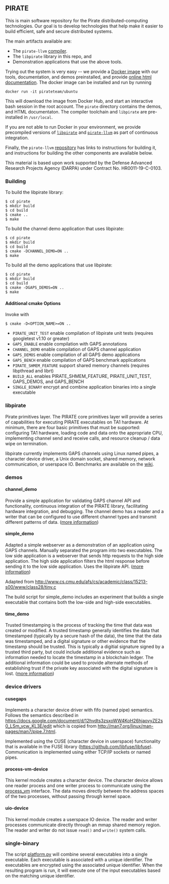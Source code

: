 ## PIRATE

This is main software repository for the Pirate distributed-computing
technologies.  Our goal is to develop technologies that help make
it easier to build efficient, safe and secure distributed systems.

The main artifacts available are:

 * The `pirate-llvm` [compiler](https://github.com/GaloisInc/pirate-llvm).
 * The `libpirate` library in this repo, and
 * Demonstration applications that use the above tools.

Trying out the system is very easy -- we provide a [Docker
image](https://hub.docker.com/r/pirateteam/ubuntu) with our tools,
documentation, and demos preinstalled, and provide [online html
documentation](https://pirate-annotations.readthedocs.io).  The docker
image can be installed and run by running

```
docker run -it pirateteam/ubuntu
```

This will download the image from Docker Hub, and start an interactive
bash session in the root account.  The `pirate` directory contains the
demos, and HTML documentaton.  The compiler toolchain and `libpirate`
are pre-installed in `/usr/local`.

If you are not able to run Docker in your environment, we provide
precompiled versions of [`libpirate`](https://github.com/GaloisInc/pirate/actions)
and [`pirate-llvm`](https://github.com/GaloisInc/pirate-llvm/actions)
as part of continuous integration.

Finally, the `pirate-llvm` [repository](https://github.com/GaloisInc/pirate-llvm) has
links to instructions for building it, and instructions for building the
other components are available below.

This material is based upon work supported by the Defense Advanced
Research Projects Agency (DARPA) under Contract No. HR0011-19-C-0103.

### Building

To build the libpirate library:

```
$ cd pirate
$ mkdir build
$ cd build
$ cmake ..
$ make
```

To build the channel demo application that uses libpirate:

```
$ cd pirate
$ mkdir build
$ cd build
$ cmake -DCHANNEL_DEMO=ON ..
$ make
```

To build all the demo applications that use libpirate:

```
$ cd pirate
$ mkdir build
$ cd build
$ cmake -DGAPS_DEMOS=ON ..
$ make
```

#### Additional cmake Options

Invoke with

```
$ cmake -D<OPTION_NAME>=ON ..
```

 * ```PIRATE_UNIT_TEST``` enable compilation of libpirate unit tests (requires googletest v1.10 or greater)
 * ```GAPS_ENABLE``` enable compilation with GAPS annotations
 * ```CHANNEL_DEMO``` enable compilation of GAPS channel application
 * ```GAPS_DEMOS``` enable compilation of all GAPS demo applications
 * ```GAPS_BENCH``` enable compilation of GAPS benchmark applications
 * ```PIRATE_SHMEM_FEATURE``` support shared memory channels (requires libpthread and librt)
 * ```BUILD_ALL``` enables PIRATE_SHMEM_FEATURE, PIRATE_UNIT_TEST, GAPS_DEMOS, and GAPS_BENCH
 * ```SINGLE_BINARY``` encrypt and combine application binaries into a single executable

### libpirate

Pirate primitives layer. The PIRATE core primitives layer
will provide a series of capabilities for executing PIRATE executables
on TA1 hardware. At minimum, there are four basic primitives that must
be supported: configuring TA1 hardware, loading code and data onto the
appropriate CPU, implementing channel send and receive calls, and resource
cleanup / data wipe on termination.

libpirate currently implements GAPS channels using Linux named pipes,
a character device driver, a Unix domain socket, shared memory,
network communication, or userspace IO. Benchmarks are available on
the [wiki](https://github.com/GaloisInc/pirate/wiki/libpirate-benchmarks).

### demos

#### channel_demo

Provide a simple application for validating GAPS channel API and
functionality, continuous integration of the PIRATE library,
facilitating hardware integration, and debugging. The channel
demo has a reader and a writer that can be configured to use
different channel types and transmit different patterns of data. ([more information](/demos/channel_demo))

#### simple_demo

Adapted a simple webserver as a demonstration of an application using GAPS
channels. Manually separated the program into two executables. The low side
application is a webserver that sends http requests to the high side
application. The high side application filters the html response before
sending it to the low side application. Uses the libpirate API. ([more information](/demos/simple_demo))

Adapted from http://www.cs.cmu.edu/afs/cs/academic/class/15213-s00/www/class28/tiny.c

The build script for simple_demo includes an experiment that builds
a single executable that contains both the low-side and high-side
executables.

#### time_demo

Trusted timestamping is the process of tracking the time that data was created or modified. A trusted timestamp generally identifies the data that timestamped (typically by a secure hash of the data), the time that the data was timestamped, and a digital signature or other evidence that the timestamp should be trusted. This is typically a digitial signature signed by a trusted third party, but could include additional evidence such as information needed to locate the timestamp in a blockchain ledger. The additional information could be used to provide alternate methods of establishing trust if the private key associated with the digital signature is lost. ([more information](/demos/time_demo))

### device drivers

#### cusegaps

Implements a character device driver with fifo (named pipe) semantics.
Follows the semantics described in https://docs.google.com/document/d/12hvdts3zsxoWW4KoH26hjaovyZE2s0_LSm_vcw_KL3E/edit which is copied from
http://man7.org/linux/man-pages/man7/pipe.7.html.

Implemented using the CUSE (character device in userspace) functionality
that is available in the FUSE library (https://github.com/libfuse/libfuse).
Communication is implemented using either TCP/IP sockets or named pipes.

#### process-vm-device

This kernel module creates a character device. The character device allows
one reader process and one writer process to communicate using the
[process_vm](https://linux.die.net/man/2/process_vm_writev) interface.
The data moves directly between the address spaces of the two processes,
without passing through kernel space.

#### uio-device

This kernel module creates a userspace IO device. The reader and writer
processes communicate directly through an mmap shared memory region.
The reader and writer do not issue `read()` and `write()` system calls.

### single-binary

The script [platform.py](/single-binary/platform.py) will combine several
executables into a single executable. Each executable is associated with
a unique identifier. The executables are encrypted using the associated
unique identifier. When the resulting program is run, it will execute
one of the input executables based on the matching unique identifier.
